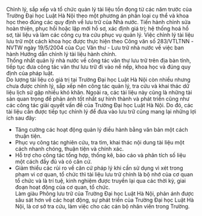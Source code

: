   Chỉnh lý, sắp xếp và tổ chức quản lý tài liệu tồn đọng từ các năm trước của Trường Đại học Luật Hà Nội theo một phương án phân loại cụ thể và khoa học theo đúng các quy định về lưu trữ của Nhà nước. Tiến hành chỉnh sửa hoàn thiện, phục hồi hoặc lập mới hồ sơ, xác định giá trị; hệ thống hoá hồ sơ, tài liệu và làm các công cụ tra cứu phục vụ quản lý. Việc chỉnh lý tài liệu lưu trữ một cách khoa học được thực hiện theo Công văn số 283/VTLTNN -NVTW ngày 19/5/2004 của Cục Văn thư - Lưu trữ nhà nước về việc ban hành Hướng dẫn chỉnh lý tài liệu hành chính.  
  Thống nhất quản lý nhà nước về công tác văn thư lưu trữ trên địa bàn tỉnh, tiếp tục đưa công tác văn thư lưu trữ đi vào nề nếp, khoa học và đúng quy định của pháp luật.  
  Do lượng tài liệu có giá trị tại Trường Đại học Luật Hà Nội còn nhiều nhưng chưa được chỉnh lý, sắp xếp nên công tác quản lý, tra cứu và khai thác dữ liệu lịch sử gặp nhiều khó khăn. Ngoài ra, các tài liệu này cũng là những tài sản quan trọng để phản ánh tốt nhất sự hình thành và phát triển cũng như các công tác giải quyết vấn đề của Trường Đại học Luật Hà Nội. Do đó, các tài liệu cần được tiếp tục chỉnh lý để đưa vào lưu trữ cũng mang lại những lợi ích sau đây:  
  - Tăng cường các hoạt động quản lý điều hành bằng văn bản một cách thuận tiện.  
  - Phục vụ công tác nghiên cứu, tra tìm, khai thác nội dung tài liệu một cách nhanh chóng, thuận tiện và chính xác.  
  - Hỗ trợ cho công tác tổng hợp, thống kê, báo cáo và phân tích số liệu một cách đầy đủ và có căn cứ.  
  - Giảm thiểu các rủi ro về căn cứ pháp lý khi cần sử dụng vì xét trong phạm vi cơ quan, tổ chức thì tài liệu lưu trữ chính là bộ nhớ của cơ quan tổ chức và là trí tuệ, kinh nghiệm được truyền lại qua các thời kỳ, giai đoạn hoạt động của cơ quan, tổ chức.  
  Làm giàu Phông lưu trữ của Trường Đại học Luật Hà Nội, phản ánh được sâu sát hơn về các hoạt động, sự phát triển của Trường Đại học Luật Hà Nội, là cơ sở tra cứu, làm việc cho các cán bộ nhân viên trong Trường.